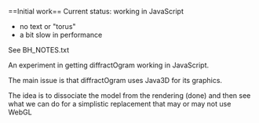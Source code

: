 ==Initial work==
Current status: working in JavaScript
- no text or "torus"
- a bit slow in performance


See BH_NOTES.txt


An experiment in getting diffractOgram 
working in JavaScript. 

The main issue is that diffractOgram uses Java3D for its graphics.

The idea is to dissociate the model from the rendering (done) 
and then see what we can do for a simplistic replacement that may or may not use WebGL


